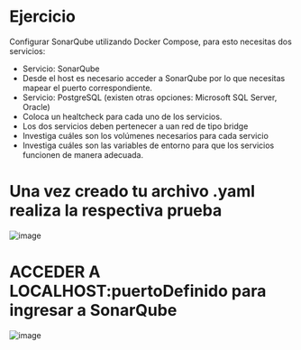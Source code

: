 # Ejercicio
Configurar SonarQube utilizando Docker Compose, para esto necesitas dos servicios:
- Servicio: SonarQube
- Desde el host es necesario acceder a SonarQube por lo que necesitas mapear el puerto correspondiente.
- Servicio: PostgreSQL (existen otras opciones: Microsoft SQL Server, Oracle)
- Coloca un healtcheck para cada uno de los servicios.
- Los dos servicios deben pertenecer a uan red de tipo bridge
- Investiga cuáles son los volúmenes necesarios para cada servicio
- Investiga cuáles son las variables de entorno para que los servicios funcionen de manera adecuada.
  
# Una vez creado tu archivo .yaml realiza la respectiva prueba 
![image](https://github.com/CristianDTV/2024A-ISWD633-Practica5/assets/158982181/137b23b5-9db8-4cd4-876b-ef5c1ca30119)

# ACCEDER A LOCALHOST:puertoDefinido para ingresar a SonarQube
![image](https://github.com/CristianDTV/2024A-ISWD633-Practica5/assets/158982181/6dac2c50-793d-49b0-92b8-b3a0dad80d6a)

